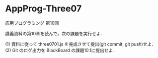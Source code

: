 # AppProg-Three07
応用プログラミング 第10回

講義資料の第10章を読んで，次の課題を実行せよ．

(1) 資料に従って three0701.js を完成させて提出(git commit, git push)せよ．
(2) Git のログ出力を BlackBoard の課題10.1に提出せよ．

